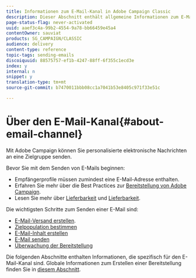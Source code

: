 ```yaml
---
title: Informationen zum E-Mail-Kanal in Adobe Campaign Classic
description: Dieser Abschnitt enthält allgemeine Informationen zum E-Mail-Kanal in Adobe Campaign Classic.
page-status-flag: never-activated
uuid: aaef3c4a-99b2-4554-9a78-bb66459e45a4
contentOwner: sauviat
products: SG_CAMPAIGN/CLASSIC
audience: delivery
content-type: reference
topic-tags: sending-emails
discoiquuid: 88575757-ef1b-4247-88ff-6f355c1ecd3e
index: y
internal: n
snippet: y
translation-type: tm+mt
source-git-commit: b7470011bbb08cc1a7041b53e8405c971f33e51c

---
```



# Über den E-Mail-Kanal{#about-email-channel}

Mit Adobe Campaign können Sie personalisierte elektronische Nachrichten an eine Zielgruppe senden.

Bevor Sie mit dem Senden von E-Mails beginnen:

* Empfängerprofile müssen zumindest eine E-Mail-Adresse enthalten.
* Erfahren Sie mehr über die Best Practices zur [Bereitstellung von Adobe Campaign](https://docs.campaign.adobe.com/doc/AC/getting_started/EN/deliveryBestPractices.html).
* Lesen Sie mehr über [Lieferbarkeit](../../delivery/using/about-deliverability.md) und [Lieferbarkeit](https://helpx.adobe.com/campaign/kb/acc-deliverability.html).

Die wichtigsten Schritte zum Senden einer E-Mail sind:

* [E-Mail-Versand erstellen](../../delivery/using/creating-an-email-delivery.md).
* [Zielpopulation bestimmen](../../delivery/using/steps-defining-the-target-population.md)
* [E-Mail-Inhalt erstellen](../../delivery/using/defining-the-email-content.md)
* [E-Mail senden](../../delivery/using/sending-messages.md)
* [Überwachung der Bereitstellung](../../delivery/using/monitoring-a-delivery.md)

Die folgenden Abschnitte enthalten Informationen, die spezifisch für den E-Mail-Kanal sind. Globale Informationen zum Erstellen einer Bereitstellung finden Sie in [diesem Abschnitt](../../delivery/using/steps-about-delivery-creation-steps.md).